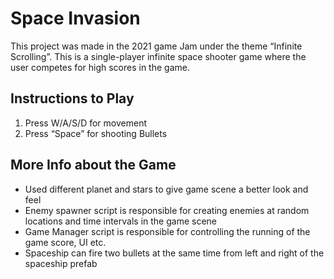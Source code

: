 # Space Invasion

This project was made in the 2021 game Jam under the theme “Infinite Scrolling”.  This is a single-player infinite space shooter game where the user competes for high scores in the game.

## Instructions to Play

1. Press W/A/S/D for movement
2. Press “Space” for shooting Bullets

## More Info about the Game

- Used different planet and stars to give game scene a better look and feel 
- Enemy spawner script is responsible for creating enemies at random locations and time intervals in the game scene
- Game Manager script is responsible for controlling the running of the game score, UI etc.
- Spaceship can fire two bullets at the same time from left and right of the spaceship prefab
